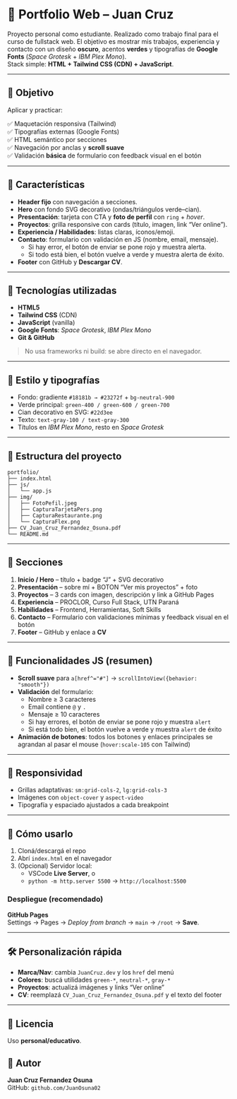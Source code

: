 # 💼 Portfolio Web – Juan Cruz

Proyecto personal como estudiante. Realizado como trabajo final para el curso de fullstack web. El objetivo es mostrar mis trabajos, experiencia y contacto con un diseño **oscuro**, acentos **verdes** y tipografías de **Google Fonts** (*Space Grotesk* + *IBM Plex Mono*).  
Stack simple: **HTML + Tailwind CSS (CDN) + JavaScript**.

---

## 🎯 Objetivo
Aplicar y practicar:

✅ Maquetación responsiva (Tailwind)  
✅ Tipografías externas (Google Fonts)  
✅ HTML semántico por secciones  
✅ Navegación por anclas y **scroll suave**  
✅ Validación **básica** de formulario con feedback visual en el botón

---

## 🌟 Características
- **Header fijo** con navegación a secciones.
- **Hero** con fondo SVG decorativo (ondas/triángulos verde–cian).
- **Presentación**: tarjeta con CTA y **foto de perfil** con `ring` + *hover*.
- **Proyectos**: grilla responsive con cards (título, imagen, link “Ver online”).
- **Experiencia / Habilidades**: listas claras, íconos/emoji.
- **Contacto**: formulario con validación en JS (nombre, email, mensaje).  
  - Si hay error, el botón de enviar se pone rojo y muestra alerta.
  - Si todo está bien, el botón vuelve a verde y muestra alerta de éxito.
- **Footer** con GitHub y **Descargar CV**.

---

## 🧰 Tecnologías utilizadas
- **HTML5**
- **Tailwind CSS** (CDN)
- **JavaScript** (vanilla)
- **Google Fonts**: *Space Grotesk*, *IBM Plex Mono*
- **Git & GitHub**

> No usa frameworks ni build: se abre directo en el navegador.

---

## 🎨 Estilo y tipografías
- Fondo: gradiente `#18181b → #23272f` + `bg-neutral-900`
- Verde principal: `green-400 / green-600 / green-700`
- Cian decorativo en SVG: `#22d3ee`
- Texto: `text-gray-100 / text-gray-300`
- Títulos en *IBM Plex Mono*, resto en *Space Grotesk*

---

## 📁 Estructura del proyecto
```
portfolio/
├── index.html
├── js/
│   └── app.js
├── img/
│   ├── FotoPefil.jpeg
│   ├── CapturaTarjetaPers.png
│   ├── CapturaRestaurante.png
│   └── CapturaFlex.png
├── CV_Juan_Cruz_Fernandez_Osuna.pdf
└── README.md
```

---

## 🧩 Secciones
1) **Inicio / Hero** – título + badge “J” + SVG decorativo  
2) **Presentación** – sobre mí + BOTON “Ver mis proyectos” + foto  
3) **Proyectos** – 3 cards con imagen, descripción y link a GitHub Pages  
4) **Experiencia** – PROCLOR, Curso Full Stack, UTN Paraná  
5) **Habilidades** – Frontend, Herramientas, Soft Skills  
6) **Contacto** – Formulario con validaciones mínimas y feedback visual en el botón  
7) **Footer** – GitHub y enlace a **CV**  

---

## 🧠 Funcionalidades JS (resumen)
- **Scroll suave** para `a[href^="#"]` → `scrollIntoView({behavior: "smooth"})`
- **Validación** del formulario:
  - Nombre ≥ 3 caracteres  
  - Email contiene `@` y `.`  
  - Mensaje ≥ 10 caracteres  
  - Si hay errores, el botón de enviar se pone rojo y muestra `alert`
  - Si está todo bien, el botón vuelve a verde y muestra `alert` de éxito
- **Animación de botones**: todos los botones y enlaces principales se agrandan al pasar el mouse (`hover:scale-105` con Tailwind)

---

## 📱 Responsividad
- Grillas adaptativas: `sm:grid-cols-2`, `lg:grid-cols-3`
- Imágenes con `object-cover` y `aspect-video`
- Tipografía y espaciado ajustados a cada breakpoint

---

## 🚀 Cómo usarlo
1. Cloná/descargá el repo  
2. Abrí `index.html` en el navegador  
3. (Opcional) Servidor local:
   - VSCode **Live Server**, o  
   - `python -m http.server 5500` → `http://localhost:5500`

### Despliegue (recomendado)
**GitHub Pages**  
Settings → Pages → *Deploy from branch* → `main` → `/root` → **Save**.

---

## 🛠️ Personalización rápida
- **Marca/Nav**: cambia `JuanCruz.dev` y los `href` del menú  
- **Colores**: buscá utilidades `green-*`, `neutral-*`, `gray-*`  
- **Proyectos**: actualizá imágenes y links “Ver online”  
- **CV**: reemplazá `CV_Juan_Cruz_Fernandez_Osuna.pdf` y el texto del footer

---

## 📄 Licencia
Uso **personal/educativo**.

## 👤 Autor
**Juan Cruz Fernandez Osuna**  
GitHub: `github.com/JuanOsuna02`